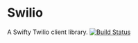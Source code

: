 # Swilio
A Swifty Twilio client library.
[![Build Status](https://travis-ci.org/IndustrialRD/Swilio.svg?branch=master)](https://travis-ci.org/IndustrialRD/Swilio)
